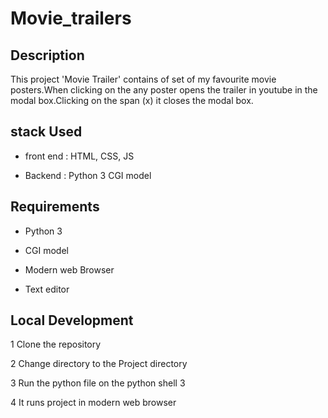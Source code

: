 # Movie_trailers

## Description

This project 'Movie Trailer' contains of set of my favourite movie posters.When clicking on the any poster opens the trailer in youtube in the modal box.Clicking on the span (x) it closes the modal box.

## stack Used

* front end : HTML, CSS, JS

* Backend : Python 3 CGI model

## Requirements
* Python 3

* CGI model

* Modern web Browser

* Text editor

## Local Development

1 Clone the repository

2 Change directory to the Project directory

3 Run the python file on the python shell 3

4 It runs project in modern web browser

